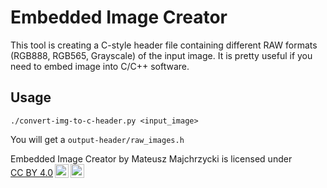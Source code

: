 # Embedded Image Creator

This tool is creating a C-style header file containing different RAW formats (RGB888, RGB565, Grayscale) of the input image. It is pretty useful if you need to embed image into C/C++ software.

## Usage

```
./convert-img-to-c-header.py <input_image>
```

You will get a `output-header/raw_images.h`

<p xmlns:cc="http://creativecommons.org/ns#" xmlns:dct="http://purl.org/dc/terms/"><span property="dct:title">Embedded Image Creator</span> by <span property="cc:attributionName">Mateusz Majchrzycki</span> is licensed under <a href="http://creativecommons.org/licenses/by/4.0/?ref=chooser-v1" target="_blank" rel="license noopener noreferrer" style="display:inline-block;">CC BY 4.0<img style="height:22px!important;margin-left:3px;vertical-align:text-bottom;" src="https://mirrors.creativecommons.org/presskit/icons/cc.svg?ref=chooser-v1"><img style="height:22px!important;margin-left:3px;vertical-align:text-bottom;" src="https://mirrors.creativecommons.org/presskit/icons/by.svg?ref=chooser-v1"></a></p>
